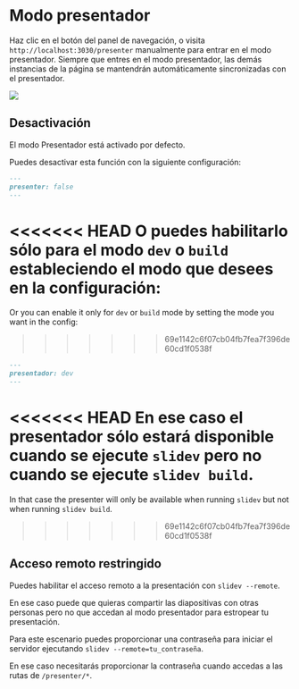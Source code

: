 # Modo presentador

Haz clic en el botón <carbon-user-speaker class="inline-icon-btn"/> del panel de navegación, o visita `http://localhost:3030/presenter` manualmente para entrar en el modo presentador. Siempre que entres en el modo presentador, las demás instancias de la página se mantendrán automáticamente sincronizadas con el presentador.

![](/screenshots/presenter-mode.png)

## Desactivación

El modo Presentador está activado por defecto.

Puedes desactivar esta función con la siguiente configuración:

```md
---
presenter: false
---
```

<<<<<<< HEAD
O puedes habilitarlo sólo para el modo `dev` o `build` estableciendo el modo que desees en la configuración:
=======
Or you can enable it only for `dev` or `build` mode by setting the mode you want in the config:

>>>>>>> 69e1142c6f07cb04fb7fea7f396de60cd1f0538f
```md
---
presentador: dev
---
```
<<<<<<< HEAD
En ese caso el presentador sólo estará disponible cuando se ejecute `slidev` pero no cuando se ejecute `slidev build`.
=======

In that case the presenter will only be available when running `slidev` but not when running `slidev build`.
>>>>>>> 69e1142c6f07cb04fb7fea7f396de60cd1f0538f

## Acceso remoto restringido

Puedes habilitar el acceso remoto a la presentación con `slidev --remote`.

En ese caso puede que quieras compartir las diapositivas con otras personas pero no que accedan al modo presentador para estropear tu presentación.

Para este escenario puedes proporcionar una contraseña para iniciar el servidor ejecutando `slidev --remote=tu_contraseña`.

En ese caso necesitarás proporcionar la contraseña cuando accedas a las rutas de `/presenter/*`.